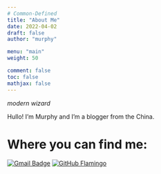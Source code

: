 ```yaml
---
# Common-Defined
title: "About Me"
date: 2022-04-02
draft: false
author: "murphy"

menu: "main"
weight: 50

comment: false
toc: false
mathjax: false
---
```


*modern wizard*

Hullo! I’m Murphy and I’m a blogger from the China.

# Where you can find me:

[![Gmail Badge](https://img.shields.io/badge/-mail-c14438?style=for-the-badge&logo=maildotru&logoColor=ffffff)](mailto:lion.zhang@mail.com)
[![GitHub Flamingo](https://img.shields.io/github/followers/tomatopunk?logo=github&style=for-the-badge)](https://github.com/tomatopunk)
